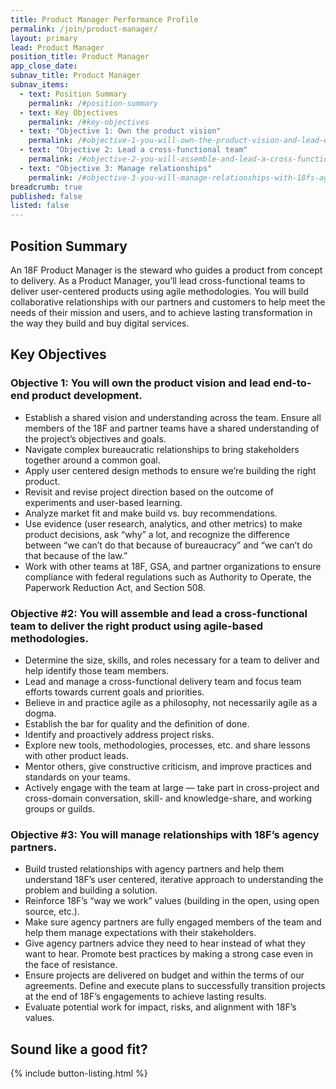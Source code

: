 ```yaml
---
title: Product Manager Performance Profile
permalink: /join/product-manager/
layout: primary
lead: Product Manager
position_title: Product Manager
app_close_date:
subnav_title: Product Manager
subnav_items:
  - text: Position Summary
    permalink: /#position-summary
  - text: Key Objectives
    permalink: /#key-objectives
  - text: "Objective 1: Own the product vision"
    permalink: /#objective-1-you-will-own-the-product-vision-and-lead-end-to-end-product-development
  - text: "Objective 2: Lead a cross-functional team"
    permalink: /#objective-2-you-will-assemble-and-lead-a-cross-functional-team-to-deliver-the-right-product-using-agile-based-methodologies
  - text: "Objective 3: Manage relationships"
    permalink: /#objective-3-you-will-manage-relationships-with-18fs-agency-partners
breadcrumb: true
published: false
listed: false
---
```

## Position Summary

An 18F Product Manager is the steward who guides a product from concept to delivery. As a Product Manager, you’ll lead cross-functional teams to deliver user-centered products using agile methodologies. You will build collaborative relationships with our partners and customers to help meet the needs of their mission and users, and to achieve lasting transformation in the way they build and buy digital services.

## Key Objectives

### Objective 1: You will own the product vision and lead end-to-end product development.

-   Establish a shared vision and understanding across the team. Ensure all members of the 18F and partner teams have a shared understanding of the project’s objectives and goals.
-   Navigate complex bureaucratic relationships to bring stakeholders together around a common goal.
-   Apply user centered design methods to ensure we’re building the right product.
-   Revisit and revise project direction based on the outcome of experiments and user-based learning.
-   Analyze market fit and make build vs. buy recommendations.
-   Use evidence (user research, analytics, and other metrics) to make product decisions, ask “why” a lot, and recognize the difference between “we can’t do that because of bureaucracy” and “we can’t do that because of the law.”
-   Work with other teams at 18F, GSA, and partner organizations to ensure compliance with federal regulations such as Authority to Operate, the Paperwork Reduction Act, and Section 508.

### Objective #2: You will assemble and lead a cross-functional team to deliver the right product using agile-based methodologies.

-   Determine the size, skills, and roles necessary for a team to deliver and help identify those team members.
-   Lead and manage a cross-functional delivery team and focus team efforts towards current goals and priorities.
-   Believe in and practice agile as a philosophy, not necessarily agile as a dogma.
-   Establish the bar for quality and the definition of done.
-   Identify and proactively address project risks.
-   Explore new tools, methodologies, processes, etc. and share lessons with other product leads.
-   Mentor others, give constructive criticism, and improve practices and standards on your teams.
-   Actively engage with the team at large — take part in cross-project and cross-domain conversation, skill- and knowledge-share, and working groups or guilds.

### Objective #3: You will manage relationships with 18F’s agency partners.

-   Build trusted relationships with agency partners and help them understand 18F’s user centered, iterative approach to understanding the problem and building a solution.
-   Reinforce 18F’s “way we work” values (building in the open, using open source, etc.).
-   Make sure agency partners are fully engaged members of the team and help them manage expectations with their stakeholders.
-   Give agency partners advice they need to hear instead of what they want to hear. Promote best practices by making a strong case even in the face of resistance.
-   Ensure projects are delivered on budget and within the terms of our agreements. Define and execute plans to successfully transition projects at the end of 18F’s engagements to achieve lasting results.
-   Evaluate potential work for impact, risks, and alignment with 18F’s values.

## Sound like a good fit?

{% include button-listing.html %}
